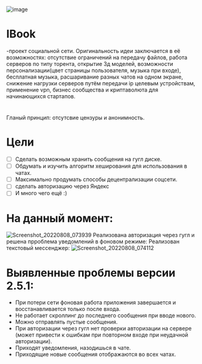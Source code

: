 ![image](https://user-images.githubusercontent.com/84613812/147426474-85751a47-9f96-41ce-b5c7-028277be2d97.png)

# IBook
-проект социальной сети. Оригинальность идеи заключается в её возможностях: отсутствие ограничений на передачу файлов, работа серверов по типу торента, открытие 3д моделей, возможности персонализации(цвет страницы пользователя, музыка при входе), бесплатная музыка, расшаривание разных чатов на одном экране, снижение нагрузки серверов путём передачи ip целевым устройствам, применение vpn, бизнес сообщества и криптаволюта для начинающихся стартапов.
#
Гланый принцип: отсутсвие цензуры и анонимность.
# Цели
- [ ] Сделать возможным хранить сообщения на гугл диске.
- [ ] Обдумать и изучить алгоритм хеширования для использования в чатах.
- [ ] Максимально продумать способы децентрализации соцсети.
- [ ] сделать авторизацию через Яндекс
- [ ] И много чего ещё :)
# На данный момент:
![Screenshot_20220808_073939](https://user-images.githubusercontent.com/84613812/183340567-191ca7aa-fbea-4752-a0a4-c7c566a29fc4.png)
Реализована авторизация через гугл и решена прроблема уведомлений в фоновом режиме:
Реализован текстовый мессенджер:
![Screenshot_20220808_074112](https://user-images.githubusercontent.com/84613812/183340692-cac69d28-5b95-49c7-8027-90ded5c2b58e.png)

# Выявленные проблемы версии 2.5.1:
- При потери сети фоновая работа приложения завершается и восстанавливается только после входа.
- Не работает скроллинг до последнего сообщения при вводе нового.
- Можно отправлять пустые сообщения.
- При авторизации через гугл нет проверки авторизации на сервере (может привести к ошибкам при повторном входе при неудачной авторизации).
- Приходят уведомления, назодишься в чате.
- Приходящие новые сообщения отображаются во всех чатах.
